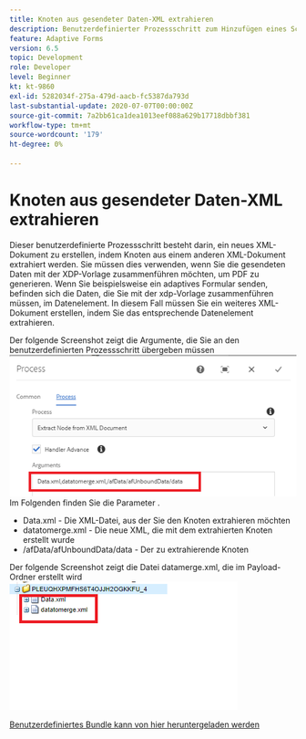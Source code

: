```yaml
---
title: Knoten aus gesendeter Daten-XML extrahieren
description: Benutzerdefinierter Prozessschritt zum Hinzufügen eines Schreibdokuments, das sich unter dem Payload-Ordner befindet, zum Dateisystem
feature: Adaptive Forms
version: 6.5
topic: Development
role: Developer
level: Beginner
kt: kt-9860
exl-id: 5282034f-275a-479d-aacb-fc5387da793d
last-substantial-update: 2020-07-07T00:00:00Z
source-git-commit: 7a2bb61ca1dea1013eef088a629b17718dbbf381
workflow-type: tm+mt
source-wordcount: '179'
ht-degree: 0%

---
```


# Knoten aus gesendeter Daten-XML extrahieren

Dieser benutzerdefinierte Prozessschritt besteht darin, ein neues XML-Dokument zu erstellen, indem Knoten aus einem anderen XML-Dokument extrahiert werden. Sie müssen dies verwenden, wenn Sie die gesendeten Daten mit der XDP-Vorlage zusammenführen möchten, um PDF zu generieren. Wenn Sie beispielsweise ein adaptives Formular senden, befinden sich die Daten, die Sie mit der xdp-Vorlage zusammenführen müssen, im Datenelement. In diesem Fall müssen Sie ein weiteres XML-Dokument erstellen, indem Sie das entsprechende Datenelement extrahieren.

Der folgende Screenshot zeigt die Argumente, die Sie an den benutzerdefinierten Prozessschritt übergeben müssen
![Prozessschritt](assets/create-xml-process-step.png)
Im Folgenden finden Sie die Parameter .
* Data.xml - Die XML-Datei, aus der Sie den Knoten extrahieren möchten
* datatomerge.xml - Die neue XML, die mit dem extrahierten Knoten erstellt wurde
* /afData/afUnboundData/data - Der zu extrahierende Knoten


Der folgende Screenshot zeigt die Datei datamerge.xml, die im Payload-Ordner erstellt wird
![create-xml](assets/create-xml.png)

[Benutzerdefiniertes Bundle kann von hier heruntergeladen werden](/help/forms/assets/common-osgi-bundles/SetValueApp.core-1.0-SNAPSHOT.jar)
